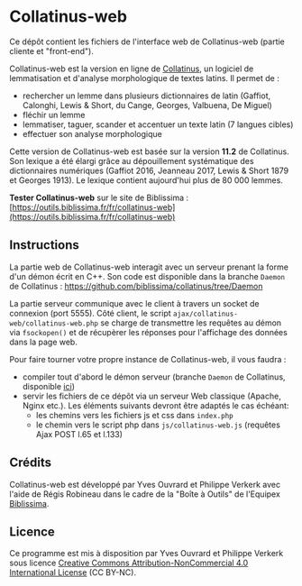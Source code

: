# Collatinus-web

Ce dépôt contient les fichiers de l'interface web de Collatinus-web (partie cliente et "front-end").

Collatinus-web est la version en ligne de [Collatinus](https://github.com/biblissima/collatinus), un logiciel de lemmatisation et d'analyse morphologique de textes latins. Il permet de :
- rechercher un lemme dans plusieurs dictionnaires de latin (Gaffiot, Calonghi, Lewis & Short, du Cange, Georges, Valbuena, De Miguel)
- fléchir un lemme
- lemmatiser, taguer, scander et accentuer un texte latin (7 langues cibles)
- effectuer son analyse morphologique

Cette version de Collatinus-web est basée sur la version **11.2** de Collatinus. Son lexique a été élargi grâce au dépouillement systématique des dictionnaires numériques (Gaffiot 2016, Jeanneau 2017, Lewis & Short 1879 et Georges 1913). Le lexique contient aujourd'hui plus de 80 000 lemmes.

**Tester Collatinus-web** sur le site de Biblissima : [https://outils.biblissima.fr/fr/collatinus-web](https://outils.biblissima.fr/fr/collatinus-web)

## Instructions

La partie web de Collatinus-web interagit avec un serveur prenant la forme d'un démon écrit en C++. Son code est disponible dans la branche `Daemon` de Collatinus : https://github.com/biblissima/collatinus/tree/Daemon

La partie serveur communique avec le client à travers un socket de connexion (port 5555). Côté client, le script `ajax/collatinus-web/collatinus-web.php` se charge de transmettre les requêtes au démon via `fsockopen()` et de récupèrer les réponses pour l'affichage des données dans la page web.

Pour faire tourner votre propre instance de Collatinus-web, il vous faudra :
- compiler tout d'abord le démon serveur (branche `Daemon` de Collatinus, disponible [ici](https://github.com/biblissima/collatinus/tree/Daemon))
- servir les fichiers de ce dépôt via un serveur Web classique (Apache, Nginx etc.). Les éléments suivants devront être adaptés le cas échéant:
  - les chemins vers les fichiers js et css dans `index.php`
  - le chemin vers le script php dans `js/collatinus-web.js` (requêtes Ajax POST l.65 et l.133)

## Crédits

Collatinus-web est développé par Yves Ouvrard et Philippe Verkerk avec l'aide de Régis Robineau dans le cadre de la "Boîte à Outils" de l'Equipex [Biblissima](https://projet.biblissima.fr).

## Licence

Ce programme est mis à disposition par Yves Ouvrard et Philippe Verkerk sous licence [Creative Commons Attribution-NonCommercial 4.0 International License](http://creativecommons.org/licenses/by-nc/4.0/) (CC BY-NC).
